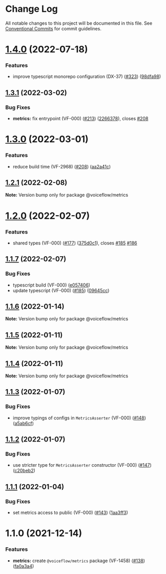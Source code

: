 # Change Log

All notable changes to this project will be documented in this file.
See [Conventional Commits](https://conventionalcommits.org) for commit guidelines.

# [1.4.0](https://github.com/voiceflow/libs/compare/@voiceflow/metrics@1.3.1...@voiceflow/metrics@1.4.0) (2022-07-18)


### Features

* improve typescript monorepo configuration (DX-37) ([#323](https://github.com/voiceflow/libs/issues/323)) ([98dfa98](https://github.com/voiceflow/libs/commit/98dfa98cf64f1dc7705cbc94a3a5dd3c3e825900))





## [1.3.1](https://github.com/voiceflow/libs/compare/@voiceflow/metrics@1.3.0...@voiceflow/metrics@1.3.1) (2022-03-02)


### Bug Fixes

* **metrics:** fix entrypoint (VF-000) ([#213](https://github.com/voiceflow/libs/issues/213)) ([2266378](https://github.com/voiceflow/libs/commit/22663781ea8f476d11256d051f339eb95811a001)), closes [#208](https://github.com/voiceflow/libs/issues/208)





# [1.3.0](https://github.com/voiceflow/libs/compare/@voiceflow/metrics@1.2.1...@voiceflow/metrics@1.3.0) (2022-03-01)


### Features

* reduce build time (VF-2968) ([#208](https://github.com/voiceflow/libs/issues/208)) ([aa2a41c](https://github.com/voiceflow/libs/commit/aa2a41c777f80f58e0f452551f18b1c967c545cb))





## [1.2.1](https://github.com/voiceflow/libs/compare/@voiceflow/metrics@1.2.0...@voiceflow/metrics@1.2.1) (2022-02-08)

**Note:** Version bump only for package @voiceflow/metrics





# [1.2.0](https://github.com/voiceflow/libs/compare/@voiceflow/metrics@1.1.6...@voiceflow/metrics@1.2.0) (2022-02-07)


### Features

* shared types (VF-000) ([#177](https://github.com/voiceflow/libs/issues/177)) ([375d0c1](https://github.com/voiceflow/libs/commit/375d0c1d0e2ac58c0117feda85a439f2701a336d)), closes [#185](https://github.com/voiceflow/libs/issues/185) [#186](https://github.com/voiceflow/libs/issues/186)





## [1.1.7](https://github.com/voiceflow/libs/compare/@voiceflow/metrics@1.1.6...@voiceflow/metrics@1.1.7) (2022-02-07)


### Bug Fixes

* typescript build (VF-000) ([e057406](https://github.com/voiceflow/libs/commit/e057406930641e68500d2c87b55c8abbf939bb59))
* update typescript (VF-000) ([#185](https://github.com/voiceflow/libs/issues/185)) ([09645cc](https://github.com/voiceflow/libs/commit/09645cc96202e05e3722d358cbc4dc1d97058209))





## [1.1.6](https://github.com/voiceflow/libs/compare/@voiceflow/metrics@1.1.5...@voiceflow/metrics@1.1.6) (2022-01-14)

**Note:** Version bump only for package @voiceflow/metrics





## [1.1.5](https://github.com/voiceflow/libs/compare/@voiceflow/metrics@1.1.4...@voiceflow/metrics@1.1.5) (2022-01-11)

**Note:** Version bump only for package @voiceflow/metrics





## [1.1.4](https://github.com/voiceflow/libs/compare/@voiceflow/metrics@1.1.3...@voiceflow/metrics@1.1.4) (2022-01-11)

**Note:** Version bump only for package @voiceflow/metrics





## [1.1.3](https://github.com/voiceflow/libs/compare/@voiceflow/metrics@1.1.2...@voiceflow/metrics@1.1.3) (2022-01-07)


### Bug Fixes

* improve typings of configs in `MetricsAsserter` (VF-000) ([#148](https://github.com/voiceflow/libs/issues/148)) ([a5ab6cf](https://github.com/voiceflow/libs/commit/a5ab6cfb02f75be7683e1e1bbaeadffe14bd828a))





## [1.1.2](https://github.com/voiceflow/libs/compare/@voiceflow/metrics@1.1.1...@voiceflow/metrics@1.1.2) (2022-01-07)


### Bug Fixes

* use stricter type for `MetricsAsserter` constructor (VF-000) ([#147](https://github.com/voiceflow/libs/issues/147)) ([c20beb2](https://github.com/voiceflow/libs/commit/c20beb247b2799469fc4c22ebb9c5e3b40381929))





## [1.1.1](https://github.com/voiceflow/libs/compare/@voiceflow/metrics@1.1.0...@voiceflow/metrics@1.1.1) (2022-01-04)


### Bug Fixes

* set metrics access to public (VF-000) ([#143](https://github.com/voiceflow/libs/issues/143)) ([1aa3ff3](https://github.com/voiceflow/libs/commit/1aa3ff371137ce14efcff9998b9ecf416623dbc5))





# 1.1.0 (2021-12-14)


### Features

* **metrics:** create `@voiceflow/metrics` package (VF-1458) ([#138](https://github.com/voiceflow/libs/issues/138)) ([fa0a3a4](https://github.com/voiceflow/libs/commit/fa0a3a4fd671ce5cc17b5f7b39662e3a797a6289))
